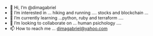 - 👋 Hi, I’m @dimagabriel
- 👀 I’m interested in ... hiking and running .... stocks and blockchain ...
- 🌱 I’m currently learning ...python, ruby and terraform ....
- 💞️ I’m looking to collaborate on ... human psichology .... 
- 📫 How to reach me ... dimagabriel@yahoo.com

<!---
dimagabriel/dimagabriel is a ✨ special ✨ repository because its `README.md` (this file) appears on your GitHub profile.
You can click the Preview link to take a look at your changes.
--->
